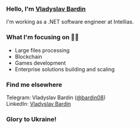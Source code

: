 ### Hello, I'm [Vladyslav Bardin](https://www.linkedin.com/in/bardin08/)

I'm working as a .NET software engineer at Intellias.

### What I'm focusing on 👨‍💻
- Large files processing
- Blockchain 
- Games development
- Enterprise solutions building and scaling

### Find me elsewhere

Telegram: Vladyslav Bardin ([@bardin08](https://www.t.me/bardin08)) <br/>
LinkedIn: [Vladyslav Bardin](https://www.linkedin.com/in/bardin08/)

### Glory to Ukraine!
